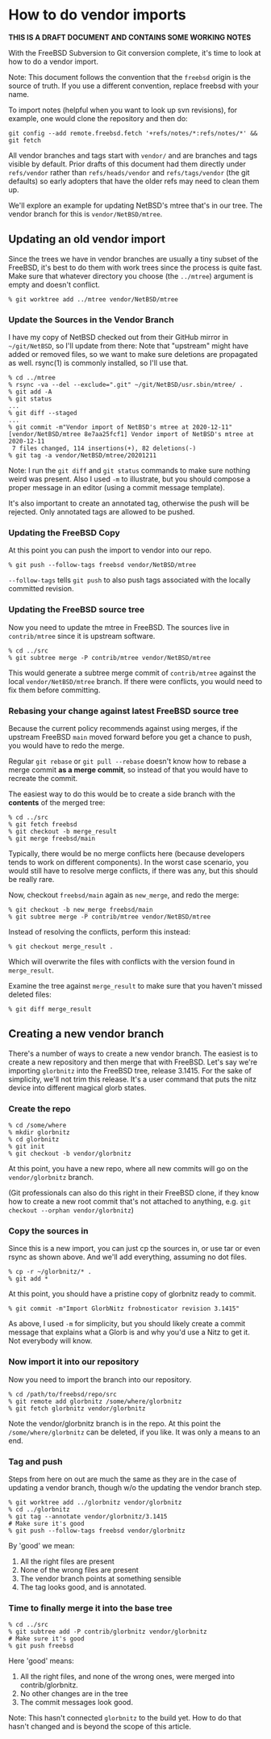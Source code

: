 # How to do vendor imports

**THIS IS A DRAFT DOCUMENT AND CONTAINS SOME WORKING NOTES**

With the FreeBSD Subversion to Git conversion complete,	it's time to
look at how to do a vendor import.

Note: This document follows the convention that the `freebsd` origin
is the source of truth. If you use a different convention, replace
freebsd with your name.

To import notes (helpful when you want to look up svn revisions), for
example, one would clone the repository and then do:
```
git config --add remote.freebsd.fetch '+refs/notes/*:refs/notes/*' && git fetch
```

All vendor branches and tags start with `vendor/` and are branches and
tags visible by default. Prior drafts of this document had them directly under
`refs/vendor` rather than `refs/heads/vendor` and `refs/tags/vendor` (the git
defaults) so early adopters that have the older refs may need to clean them up.

We'll explore an example for updating NetBSD's mtree that's in our
tree. The vendor branch for this is `vendor/NetBSD/mtree`.

## Updating an old vendor import

Since the trees we have in vendor branches are usually a tiny subset of
the FreeBSD, it's best to do them with work trees since the process is
quite fast. Make sure that whatever directory you choose (the
`../mtree`) argument is empty and doesn't conflict.
```
% git worktree add ../mtree vendor/NetBSD/mtree
```
### Update the Sources in the Vendor Branch

I have my copy of NetBSD checked out from their GitHub mirror in
`~/git/NetBSD`, so I'll update from there: Note that "upstream" might
have added or removed files, so we want to make sure deletions are
propagated as well. rsync(1) is commonly installed, so I'll use that.
```
% cd ../mtree
% rsync -va --del --exclude=".git" ~/git/NetBSD/usr.sbin/mtree/ .
% git add -A
% git status
...
% git diff --staged
...
% git commit -m"Vendor import of NetBSD's mtree at 2020-12-11"
[vendor/NetBSD/mtree 8e7aa25fcf1] Vendor import of NetBSD's mtree at 2020-12-11
 7 files changed, 114 insertions(+), 82 deletions(-)
% git tag -a vendor/NetBSD/mtree/20201211
```

Note: I run the `git diff` and `git status` commands to make sure nothing weird
was present. Also I used `-m` to illustrate, but you should compose a proper
message in an editor (using a commit message template).

It's also important to create an annotated tag, otherwise the push
will be rejected. Only annotated tags are allowed to be pushed.

### Updating the FreeBSD Copy
At this point you can push the import to vendor into our repo.
```
% git push --follow-tags freebsd vendor/NetBSD/mtree
```

`--follow-tags` tells `git push` to also push tags associated with the locally committed revision.

### Updating the FreeBSD source tree
Now you need to update the mtree in FreeBSD. The sources live in
`contrib/mtree` since it is upstream software.

```
% cd ../src
% git subtree merge -P contrib/mtree vendor/NetBSD/mtree
```
This would generate a subtree merge commit of `contrib/mtree` against the local `vendor/NetBSD/mtree` branch.
If there were conflicts, you would need to fix them before committing.

### Rebasing your change against latest FreeBSD source tree

Because the current policy recommends against using merges, if the upstream FreeBSD `main` moved forward
before you get a chance to push, you would have to redo the merge.

Regular `git rebase` or `git pull --rebase` doesn't know how to rebase a merge commit **as a merge commit**,
so instead of that you would have to recreate the commit.

The easiest way to do this would be to create a side branch with the **contents** of the merged tree:

```
% cd ../src
% git fetch freebsd
% git checkout -b merge_result
% git merge freebsd/main
```

Typically, there would be no merge conflicts here (because developers tends to work on different components).
In the worst case scenario, you would still have to resolve merge conflicts, if there was any, but this
should be really rare.

Now, checkout `freebsd/main` again as `new_merge`, and redo the merge:

```
% git checkout -b new_merge freebsd/main
% git subtree merge -P contrib/mtree vendor/NetBSD/mtree
```

Instead of resolving the conflicts, perform this instead:

```
% git checkout merge_result .
```

Which will overwrite the files with conflicts with the version found in `merge_result`.

Examine the tree against `merge_result` to make sure that you haven't missed deleted files:

```
% git diff merge_result
```

## Creating a new vendor branch
There's a number of ways to create a new vendor branch. The easiest is
to create a new repository and then merge that with FreeBSD. Let's say
we're importing `glorbnitz` into the FreeBSD tree, release 3.1415. For
the sake of simplicity, we'll not trim this release. It's a user
command that puts the nitz device into different magical glorb states.

### Create the repo
```
% cd /some/where
% mkdir glorbnitz
% cd glorbnitz
% git init
% git checkout -b vendor/glorbnitz
```

At this point, you have a new repo, where all new commits will go on
the `vendor/glorbnitz` branch.

(Git professionals can also do this right in their FreeBSD clone, if they know
how to create a new root commit that's not attached to anything, e.g.
`git checkout --orphan vendor/glorbnitz`)

### Copy the sources in
Since this is a new import, you can just cp the sources in, or use tar or
even rsync as shown above. And we'll add everything, assuming no dot files.
```
% cp -r ~/glorbnitz/* .
% git add *
```

At this point, you should have a pristine copy of glorbnitz ready to commit.

```
% git commit -m"Import GlorbNitz frobnosticator revision 3.1415"
```
As above, I used `-m` for simplicity, but you should likely create a
commit message that explains what a Glorb is and why you'd use a Nitz
to get it. Not everybody will know.

### Now import it into our repository
Now you need to import the branch into our repository.
```
% cd /path/to/freebsd/repo/src
% git remote add glorbnitz /some/where/glorbnitz
% git fetch glorbnitz vendor/glorbnitz
```
Note the vendor/glorbnitz branch is in the repo. At this point the
`/some/where/glorbnitz` can be deleted, if you like. It was only a means
to an end.

### Tag and push
Steps from here on out are much the same as they are in the case of
updating a vendor branch, though w/o the updating the vendor
branch step.
```
% git worktree add ../glorbnitz vendor/glorbnitz
% cd ../glorbnitz
% git tag --annotate vendor/glorbnitz/3.1415
# Make sure it's good
% git push --follow-tags freebsd vendor/glorbnitz
```
By 'good' we mean:
1. All the right files are present
2. None of the wrong files are present
3. The vendor branch points at something sensible
4. The tag looks good, and is annotated.

### Time to finally merge it into the base tree
```
% cd ../src
% git subtree add -P contrib/glorbnitz vendor/glorbnitz
# Make sure it's good
% git push freebsd
```
Here 'good' means:
1. All the right files, and none of the wrong ones, were merged into contrib/glorbnitz.
2. No other changes are in the tree
3. The commit messages look good.

Note: This hasn't connected `glorbnitz` to the build yet. How to do
that hasn't changed and is beyond the scope of this article.
